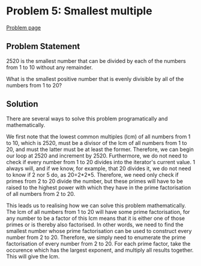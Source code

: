 
# Problem 5: Smallest multiple

[Problem page](https://projecteuler.net/problem=5)

## Problem Statement

2520 is the smallest number that can be divided by each of the numbers from 1 to 10 without any remainder.

What is the smallest positive number that is evenly divisible by all of the numbers from 1 to 20?

## Solution

There are several ways to solve this problem programatically and mathematically.

We first note that the lowest common multiples (lcm) of all numbers from 1 to 10, which is 2520, must be a divisor of the lcm of all numbers from 1 to 20, and must the latter must be at least the former. Therefore, we can begin our loop at 2520 and increment by 2520. Furthermore, we do not need to check if every number from 1 to 20 divides into the iterator's current value. 1 always will, and if we know, for example, that 20 divides it, we do not need to know if 2 nor 5 do, as 20=2\*2\*5. Therefore, we need only check if primes from 2 to 20 divide the number, but these primes will have to be raised to the highest power with which they have in the prime factorisation of all numbers from 2 to 20.

This leads us to realising how we can solve this problem mathematically. The lcm of all numbers from 1 to 20 will have some prime factorisation, for any number to be a factor of this lcm means that it is either one of those primes or is thereby also factorised. In other words, we need to find the smallest number whose prime factorisation can be used to construct every number from 2 to 20. Therefore, we simply need to enumerate the prime factorisation of every number from 2 to 20. For each prime factor, take the occurence which has the largest exponent, and multiply all results together. This will give the lcm.
